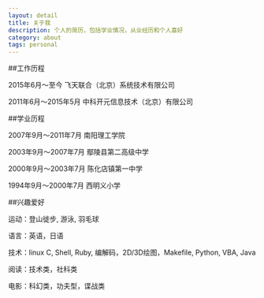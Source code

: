 ```yaml
---
layout: detail
title: 关于我
description: 个人的简历，包括学业情况，从业经历和个人喜好
category: about
tags: personal
---
```


##工作历程

2015年6月～至今         飞天联合（北京）系统技术有限公司

2011年6月～2015年5月    中科开元信息技术（北京）有限公司

##学业历程

2007年9月～2011年7月    南阳理工学院

2003年9月～2007年7月    鄢陵县第二高级中学

2000年9月～2003年7月    陈化店镇第一中学

1994年9月～2000年7月    西明义小学

##兴趣爱好

运动：登山徙步, 游泳, 羽毛球

语言：英语，日语

技术：linux C, Shell, Ruby, 编解码，2D/3D绘图，Makefile, Python, VBA, Java

阅读：技术类，社科类

电影：科幻类，功夫型，谍战类
